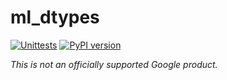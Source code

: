# ml_dtypes

[![Unittests](https://github.com/jax-ml/ml_dtypes/actions/workflows/pytest_and_autopublish.yml/badge.svg)](https://github.com/jax-ml/ml_dtypes/actions/workflows/pytest_and_autopublish.yml)
[![PyPI version](https://badge.fury.io/py/ml_dtypes.svg)](https://badge.fury.io/py/ml_dtypes)

*This is not an officially supported Google product.*
